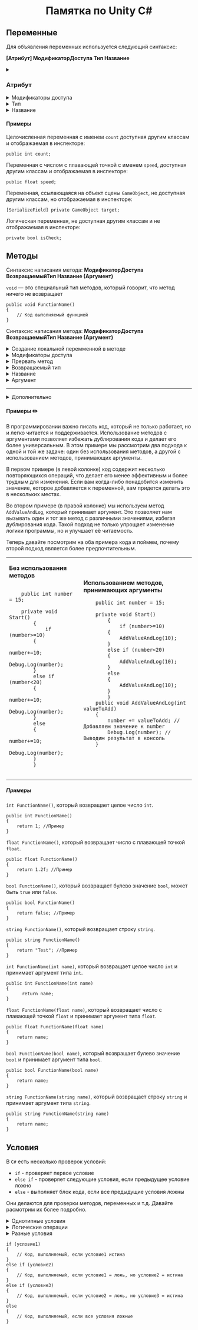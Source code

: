 <h1 align="center">Памятка по Unity C#</h1>
 

## Переменные
Для объявления переменных используется следующий синтаксис:

**[Атрибут] МодификаторДоступа Тип Название**

<details><summary><h3>Атрибут</h3></summary>

----
Является не обязательным для указания, а нужен, чтобы добавить переменной какие-то свойства

Указывается внутри [ ]

Например атрибут позволяющий  сделать переменную видимой в ``инспекторе``:
```
[SerializeField]
```

----
</details>

<details><summary>Модификаторы доступа</summary>
	
 
----
Используется для обозначения доступности переменной из других классов (скриптов)

На данный момент используем два основных модификатора доступа

Модификатор, указывающий на то, что к нашей переменной могут обращаться извне, а также позволяющий видеть нашу переменную в окне инспектора:
```
public
```

Модификатор, скрывающий переменную от остальных классов:
```
private
```
Модификатор доступа не является обязательным атрибутом, если его не указать то будет использован модификатор ``private``

----
</details>

<details><summary>Тип</summary>

----
Указывает на тип переменной, это может быть любой доступный тип

Например, типы из C#:

* ``int`` — целое число
* ``float`` — число с плавающей точкой
* ``string`` — строка
* ``bool`` — булевое значение

Также в качестве типа может быть указано название вашего класса (скрипта)

----
</details>

<details><summary>Название</summary>

----
Используется при обращении к объявленной переменной в скрипте

Правила:
* Не может начинаться с цифры:
	* :x: `0count`
	* :x: `1234`
	* :x: `45red`
	* :heavy_check_mark: `variable5`
* Не может быть пробелов:
	* :x: `space name`
	* :heavy_check_mark: `notSpaceName`
* Не может совпадать с ключевыми словами языка
	* :x: `void`
	* :x: `if`
	* :heavy_check_mark: `ifYou`

----
</details>

#### Примеры

Целочисленная переменная с именем `count` доступная другим классам и отображаемая в инспекторе:
```
public int count;
```
Переменная с числом с плавающей точкой с именем `speed`, доступная другим классам и отображаемая в инспекторе:
```
public float speed;
```

Переменная, ссылающаяся на объект сцены `GameObject`, не доступная другим классам, но отображаемая в инспекторе:
```
[SerializeField] private GameObject target;
```

Логическая переменная, не доступная другим классам и не отображаемая в инспекторе:
```
private bool isCheck;
```

## Методы
Синтаксис написания метода: **МодификаторДоступа ВозвращаемыйТип Название (Аргумент)**

`void` — это специальный тип методов, который говорит, что метод ничего не возвращает 
```
public void FunctionName() 
{
	// Код выполняемый функцией
}
```

</details>


Синтаксис написания метода: **МодификаторДоступа ВозвращаемыйТип Название (Аргумент)**

<details><summary>Создание локальной перемменной в методе</summary>

----
Локальной переменная - это переменная, которая существует внутри метода.

Она используются для хранения временных данных, которые не нужны вне этого метода. Создаются при входе в метод и уничтожаются при выходе из него.

**Пример**

```
public class ClassName0 : MonoBehaviour
{
	public void FunctionName() 
	{
		int id = 1 + 5; 
		Debug.Log(id);
	}
	private void Start()
	{
		FunctionName();
	}
}
```

----

</details>

<details><summary>Модификаторы доступа</summary>

----

`public` - доступен из любого места кода

**Пример**
```
public class ClassName0 : MonoBehaviour
{
	public void FunctionName() 
	{
		int id = 1; 
		Debug.Log(id);
	}
}
public class ClassName1 : MonoBehaviour
{
	public ClassName0 _className0; //Привязываем код в инспекторе
	private void Start
	{
		_className0.FunctionName(); //Вызов метода из скрипта ClassName0
	}
	
}

```
`private`- доступен только внутри класса

**Пример**
```
public class ClassName : MonoBehaviour
{
	private void FunctionName() 
	{
		int id = 1;
		Debug.Log(id);
	}

	private void Start()
	{
		FunctionName(); //Вызов метода
	}
}
```
<details><summary>Дополнительно</summary>
	
`protected` - доступен только классам-наследникам

**Пример**
```
public class ClassName : MonoBehaviour //родитель
{
	protected void FunctionName() 
	{
		int id = 1;
		Debug.Log(id);
	}

}

public class ClassName0 : ClassName //наследн
{
	private void Start()
	{
		FunctionName();
	}

}
```

</details>

----

</details>

<details><summary>Прервать метод</summary>
	
----
	
Для прерывания метода мы используем ``return`` - это ключевое слово, которое используется для завершения выполнения метода или возврата значения из этого метода.

<details><summary>Пример</summary>

```
	public int money = 50; // Количество денег
	public int itemCost = 30;  // Стоимость предмета

	public void CanPurchaseItem()
    	{
		int quantity = money - itemCost; // сколько осталось
		Debug.Log("У вас осталось "+quantity+" рублей");
		return; // Метод завершиться, код ниже выполнен не будет
		
		int returned = quantity+money; // сколько вернули
		Debug.Log("Вам вернули "+returned+" рублей");
    	}

     	private void Start()
     	{
		CanPurchaseItem();
    	}
```

</details>

----

</details>

<details><summary>Возвращаемый тип</summary>

----

* `bool` — это тип метода, который возвращает только true (Правда) или false (Ложь)

* `int` — это тип метода, который возвращает целое число (Пример: 2)

* `float` — это тип метода, который возвращает число с плавающей запятой (137.5f == 137,52323)
  
* `string` — это тип метода, который  просто возвращает текст
  
<details><summary>Примеры</summary> 
	
```
public class ClassName : MonoBehaviour
{

	public bool FunctionName()
	{
		return  false;
	}

	private void Start()
	{

		Debug.Log("Мы получили " + FunctionName());
		
	}

}
```

```
public class ClassName : MonoBehaviour
{
	public int money = 15;
	public int FunctionName()
	{
		return  10; 
	}

	private void Start()
	{
		Debug.Log("Сумма " + FunctionName() + " и у вас " + money + " денег.");
	}
}
```

```
public class ClassName : MonoBehaviour
{
	public float FunctionName()
	{
	        return 127.5f;
	}
	private void Start()
	{

	Debug.Log("Всё работает на " + FunctionName()+ " %");
	}
}
```

</details>

----


</details>

<details><summary>Название</summary>

----
Используется при обращении к объявленном методе в скрипте

Правила:
* Не может начинаться с цифры:
	* :x: `0count`
	* :x: `1234`
	* :x: `45red`
	* :heavy_check_mark: `variable5`
* Не может быть пробелов:
	* :x: `space name`
	* :heavy_check_mark: `notSpaceName`
* Не может совпадать с ключевыми словами языка
	* :x: `void`
	* :x: `if`
	* :heavy_check_mark: `ifYou`

----
</details>

<details><summary>Аргумент</summary>

----

Являеться не обязательным. Нужен для передачи данных в метод или функцию.

В методе может быть несколько аргументов

<details><summary>Пример</summary>
	
```
    public void ShowMessage(string message, int number)
    {
        Debug.Log(message + " " + number);
    }

    private void Start()
    {
        ShowMessage("Привет", 42); // Вывод: "Привет 42"
    }
```
</details>
	
Примитивные типы данных аргументов
* ``int`` — целое число
* ``float`` — число с плавающей точкой
* ``string`` — строка
* ``bool`` — булевое значение

<details><summary>Примеры примитивных типов данных</summary>



```
public class ClassName : MonoBehaviour
{
    public void ShowMessage(int message)
    {
        Debug.Log(message);
    }
    private void Start()
    {
        ShowMessage(7);
    }
}

```

```
public class ClassName : MonoBehaviour
{
    public void ShowMessage(float message)
    {
        Debug.Log(message);
    }
    private void Start()
    {
        ShowMessage(7.5f);
    }
}

```

```
public class ClassName : MonoBehaviour
{
    public void ShowMessage(string message)
    {
        Debug.Log(message);
    }
    private void Start()
    {
        ShowMessage("Hello!");
    }
}

```

```
public class ClassName : MonoBehaviour
{
    public void ShowMessage(bool message)
    {
        Debug.Log(message);
    }
    private void Start()
    {
        ShowMessage(true);
    }
}

```
</details>


----
</details>


----
</details>
<details><summary>Дополнительно</summary>
	
----
	
<details><summary>Перегрузка метода</summary>

----

Это возможность создавать несколько методов с одним и тем же именем, но с различными аргументами. Это позволяет использовать одно и то же имя метода для выполнения схожих, но немного различных задач. 

Перегрузка методов помогает сделать код более читаемым и удобным.
```
public class ClassName : MonoBehaviour
{
	public int FunctionName(int a, int b)
	{
	        return a + b;
	}

	public float FunctionName(float a, float b)
	{
	        return a + b;
	}
	
	public int FunctionName(int a, int b, int c)
	{
	        return a + b + c;
	}
	public string FunctionName(string a, string b)
	{
		string с = " - это дополнительный текст"
	        return a + b + c;
	}
	private void Start()
	{
		int sumInt = FunctionName(5,6);
		float sumFloat = FunctionName(2.5f, 3.5f);
		int sumThreeInts = FunctionName(1, 2, 3);
		string stringText = FunctionName("Привет ", "мир");
		Debug.Log("Сумма двух целых чисел: " + sumInt);
	        Debug.Log("Сумма двух чисел с плавающей запятой: " + sumFloat);
	        Debug.Log("Сумма трех целых чисел: " + sumThreeInts);
		Debug.Log(stringText);
	}
}

```
----

#### Реальный пример в `Unity`

В данном примере мы приводим два скрипта.

Скрипт `Cube` содержит несколько перегруженных методов `TransformCube`. Первый метод принимает логическое значение. Он перемещает объект на заданную позицию и выводит сообщение в консоль. Второй метод принимает целое число, увеличивает его на 8 и также перемещает объект на заданную позицию. Третий метод без параметров вызывает оба предыдущих метода. Четвертый метод принимает трансформ целевого объекта и обновляет позицию куба, а затем вызывает первый метод.

Скрипт `Camera` имеет ссылку на скрипт `Cube` и содержит метод `Start`, который вызывается при старте игры. В этом методе происходит вызов методов `TransformCube`, чтобы переместить куб на начальную позицию и обновить его позицию в соответствии с позицией другого объекта.

<table>
<tr>
	
<td>
	
```
public class Cube : MonoBehaviour
{

    public bool TransformCube(bool value)
    {

        transform.position = new Vector3(10,0,10);
        value = false;
        Debug.Log("Куб теперь " + value);
        return value;
    }
    public int TransformCube(int value)
    {
        transform.position = new Vector3(15,0,15);
        value += 8;
        Debug.Log(value);
        return value;
    }
    public void TransformCube()
    {
        TransformCube(true);
        TransformCube(10);
    }
    public void TransformCube(Transform targetTransform)
    {
        transform.position = targetTransform.position;        
        Debug.Log("Позиция куба обновлена на позицию целевого объекта");
        TransformCube(true);
    }
}
```

</td>

<td>
	
```
public class Camera : MonoBehaviour
{
    public Cube cube;
    public GameObject gameCube;

    private void Start()
    {
        cube.TransformCube();
        cube.TransformCube(gameCube.transform);
    }
}
```

</td>	
</tr>
</table>

----

</details>



----

</details>

#### Примеры  :pencil2:

В программировании важно писать код, который не только работает, но и легко читается и поддерживается. Использование методов с аргументами позволяет избежать дублирования кода и делает его более универсальным. В этом примере мы рассмотрим два подхода к одной и той же задаче: один без использования методов, а другой с использованием методов, принимающих аргументы.

В первом примере (в левой колонке) код содержит несколько повторяющихся операций, что делает его менее эффективным и более трудным для изменения. Если вам когда-либо понадобится изменить значение, которое добавляется к переменной, вам придется делать это в нескольких местах.

Во втором примере (в правой колонке) мы используем метод `AddValueAndLog`, который принимает аргумент. Это позволяет нам вызывать один и тот же метод с различными значениями, избегая дублирования кода. Такой подход не только упрощает изменение логики программы, но и улучшает её читаемость.

Теперь давайте посмотрим на оба примера кода и поймем, почему второй подход является более предпочтительным.
<table>
<tr>
	
<td>
	
**Без использования методов** 

	
```

	public int number = 15;

	private void Start()
    	{
        	if (number>=10)
		{
			number+=10;
			Debug.Log(number);
		}
		else if (number<20)
		{
			number+=10;
			Debug.Log(number);
		}
		else
		{
			number+=10;
			Debug.Log(number);
		}
    	}
			
```

</td>	

  
<td>

   **Использованием методов, принимающих аргументы**
```
	public int number = 15;

	private void Start()
    	{
        	if (number>=10)
		{
			AddValueAndLog(10);
		}
		else if (number<20)
		{
			AddValueAndLog(10);
		}
		else
		{
			AddValueAndLog(10);
		}
    	}
	public void AddValueAndLog(int valueToAdd)
	{
		number += valueToAdd; // Добавляем значение к number
		Debug.Log(number); // Выводим результат в консоль
	}

	
```
</td>
</tr>
</table> 

##### Примеры 

`int FunctionName()`, который возвращает целое число `int`. 

```
public int FunctionName()
{
	return 1; //Пример
}
```

`float FunctionName()`, который возвращает число с плавающей точкой `float`.

```
public float FunctionName()
{
	return 1.2f; //Пример
}
```

`bool FunctionName()`, который возвращает булево значение `bool`, может быть `true` или `false`.

```
public bool FunctionName()
{
	return false; //Пример
}
```

`string FunctionName()`, который возвращает строку `string`.

```
public string FunctionName()
{
	return "Test"; //Пример
}
```
`int FunctionName(int name)`, который возвращает целое число `int` и принимает аргумент типа `int`.

```
public int FunctionName(int name)
{
	  return name;
}
```

 `float FunctionName(float name)`, который возвращает число с плавающей точкой `float` и принимает аргумент типа `float`.

```
public float FunctionName(float name)
{
	return name;
}
```

`bool FunctionName(bool name)`, который возвращает булево значение `bool` и принимает аргумент типа  `bool`.

```
public bool FunctionName(bool name)
{
	return name;
}
```

`string FunctionName(string name)`, который возвращает строку `string` и принимает аргумент типа `string`.

```
public string FunctionName(string name)
{
	return name;
}
```



## Условия

В `C#` есть несколько проверок условий:

* `if` - проверяет первое условие
* `else if` -  проверяет следующие условия, если предыдущее условие ложно
* `else` - выполняет блок кода, если все предыдущие условия ложны

Они делаются для проверки методов, переменных и т.д.
Давайте расмотрим их более подробно.

<details><summary>Однотипные условия</summary>

----
Это ситуации, когда вы проверяете несколько условий, относящихся к одному типу данных или логике, и выполняете одинаковые действия в зависимости от результата проверки.

**Пример**

```
	public int number = 10;
	private void Start()
	{
		if (number>0)
		{
			Debug.Log("Число положительное.");
		}
		else if (number<0)
		{
			Debug.Log("Число отрицательное.");
		}
		else
		{
			Debug.Log("Число равно нулю.");
		}
	}
```

----
</details>


<details><summary>Логические операции</summary>

Для проверки нескольких условий существует символы: 
* `&&` - означеат и
* `||` - означает или
* `!` - изначает не


**Пример**

```
	public int number = 10; //можно поменять в инспекторе 
	public bool isBool = false; //можно поменять в инспекторе 
	private void Start()
	{
		if (number>0 && isBool) // number должно быть больше нуля и isBool должен быть true
		{
			Debug.Log("1");
		}
		else if (number>0 && !isBool) //number должно быть больше нуля  isBool должен быть false
		{
			Debug.Log("2");
		}
		else if (number<0 || !isBool) //number должно быть меньше нуля или isBool должен быть false
		{
			Debug.Log("3");
		}
	}
```


</details>


<details><summary>Разные условия</summary>


</details>


```
if (условие1)
{
	// Код, выполняемый, если условие1 истина
}
else if (условие2) 
{
	// Код, выполняемый, если условие1 = ложь, но условие2 = истина
}
else if (условие3) 
{
	// Код, выполняемый, если условие2 = ложь, но условие3 = истина
}
else 
{
	// Код, выполняемый, если все условия ложные
}
```
